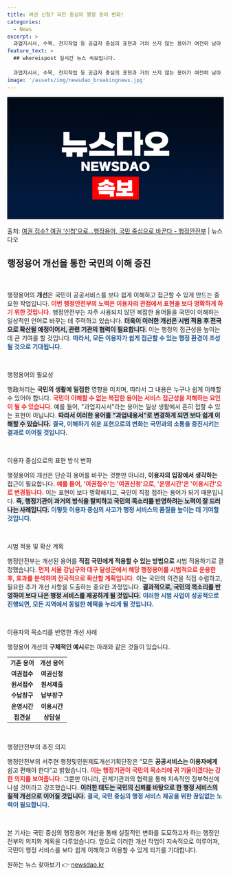 ```yaml
---
title: 여권 신청? 국민 중심의 행정 용어 변화!
categories:
  - News
excerpt: >
  과업지시서, 수목, 전지작업 등 공급자 중심의 표현과 거의 쓰지 않는 용어가 여전히 남아 있는 행정 현장의 …
feature_text: >
  ## whereispost 실시간 뉴스 속보입니다.

  과업지시서, 수목, 전지작업 등 공급자 중심의 표현과 거의 쓰지 않는 용어가 여전히 남아 있는 행정 현장의 …
image: '/assets/img/newsdao_breakingnews.jpg'
---
```


![뉴스다오 속보](/assets/img/newsdao_breakingnews.jpg)

<p>출처: <a href="https://newsdao.kr/2690" rel="dofollow">여권 접수? 여권 ‘신청’으로…행정용어, 국민 중심으로 바꾼다 - 행정안전부</a> | 뉴스다오</p>

<h2 data-ke-size="size26">행정용어 개선을 통한 국민의 이해 증진</h2>

<p data-ke-size="size16">&nbsp;</p>

행정용어의 <b>개선</b>은 국민이 공공서비스를 보다 쉽게 이해하고 접근할 수 있게 만드는 중요한 작업입니다. <b><span style="color: #ee2323;">이번 행정안전부의 노력은 이용자의 관점에서 표현을 보다 명확하게 하기 위한 것입니다.</span></b> 행정안전부는 자주 사용되지 않던 복잡한 용어들을 국민이 이해하는 일상적인 언어로 바꾸는 데 주력하고 있습니다. <b><span style="background-color: #21538527;">더욱이 이러한 개선은 시범 적용 후 전국으로 확산될 예정이어서, 관련 기관의 협력이 필요합니다.</span></b> 이는 행정의 접근성을 높이는데 큰 기여를 할 것입니다. <b><span style="color: #1a5490;">따라서, 모든 이용자가 쉽게 접근할 수 있는 행정 환경이 조성될 것으로 기대됩니다.</span></b>

<p data-ke-size="size16">&nbsp;</p>

행정용어의 필요성

행政처리는 <b>국민의 생활에 밀접한</b> 영향을 미치며, 따라서 그 내용은 누구나 쉽게 이해할 수 있어야 합니다. <b><span style="color: #ee2323;">국민이 이해할 수 없는 복잡한 용어는 서비스 접근성을 저해하는 요인이 될 수 있습니다.</span></b> 예를 들어, "과업지시서"라는 용어는 일상 생활에서 흔히 접할 수 있는 표현이 아닙니다. <b><span style="background-color: #21538527;">따라서 이러한 용어를 "과업내용서"로 변경하게 되면 보다 쉽게 이해할 수 있습니다.</span></b> <b><span style="color: #1a5490;">결국, 이해하기 쉬운 표현으로의 변화는 국민과의 소통을 증진시키는 결과로 이어질 것입니다.</span></b>

<p data-ke-size="size16">&nbsp;</p>

이용자 중심으로의 표현 방식 변화

행정용어의 개선은 단순히 용어를 바꾸는 것뿐만 아니라, <b>이용자의 입장에서 생각하는</b> 접근이 필요합니다. <b><span style="color: #ee2323;">예를 들어, '여권접수'는 '여권신청'으로, '운영시간'은 '이용시간'으로 변경됩니다.</span></b> 이는 표현이 보다 명확해지고, 국민이 직접 접하는 용어가 되기 때문입니다. <b><span style="background-color: #21538527;">즉, 행정기관이 과거의 방식을 탈피하고 국민의 목소리를 반영하려는 노력이 잘 드러나는 사례입니다.</span></b> <b><span style="color: #1a5490;">이렇듯 이용자 중심의 사고가 행정 서비스의 품질을 높이는 데 기여할 것입니다.</span></b>

<p data-ke-size="size16">&nbsp;</p>

시범 적용 및 확산 계획

행정안전부는 개선된 용어를 <b>직접 국민에게 적용할 수 있는 방법으로</b> 시범 적용하기로 결정했습니다. <b><span style="color: #ee2323;">먼저 서울 강남구와 대구 달성군에서 해당 행정용어를 시범적으로 운용한 후, 효과를 분석하여 전국적으로 확산할 계획입니다.</span></b> 이는 국민의 의견을 직접 수렴하고, 필요한 추가 개선 사항을 도출하는 중요한 과정입니다. <b><span style="background-color: #21538527;">결과적으로, 국민의 목소리를 반영하여 보다 나은 행정 서비스를 제공하게 될 것입니다.</span></b> <b><span style="color: #1a5490;">이러한 시범 사업이 성공적으로 진행되면, 모든 지역에서 동일한 혜택을 누리게 될 것입니다.</span></b>

<p data-ke-size="size16">&nbsp;</p>

이용자의 목소리를 반영한 개선 사례

행정용어 개선의 <b>구체적인 예시</b>로는 아래와 같은 것들이 있습니다.

<table style="width: 100%;">
    <tr>
        <td style="text-align: center; height: 17px;"><b>기존 용어</b></td>
        <td style="text-align: center; height: 17px;"><b>개선 용어</b></td>
    </tr>
    <tr>
        <td style="text-align: center; height: 17px;"><b>여권접수</b></td>
        <td style="text-align: center; height: 17px;"><b>여권신청</b></td>
    </tr>
    <tr>
        <td style="text-align: center; height: 17px;"><b>원서접수</b></td>
        <td style="text-align: center; height: 17px;"><b>원서제출</b></td>
    </tr>
    <tr>
        <td style="text-align: center; height: 17px;"><b>수납창구</b></td>
        <td style="text-align: center; height: 17px;"><b>납부창구</b></td>
    </tr>
    <tr>
        <td style="text-align: center; height: 17px;"><b>운영시간</b></td>
        <td style="text-align: center; height: 17px;"><b>이용시간</b></td>
    </tr>
    <tr>
        <td style="text-align: center; height: 17px;"><b>접견실</b></td>
        <td style="text-align: center; height: 17px;"><b>상담실</b></td>
    </tr>
</table>

<p data-ke-size="size16">&nbsp;</p>

행정안전부의 추진 의지

행정안전부의 서주현 행정및민원제도개선기획단장은 “모든 <b>공공서비스는 이용자에게</b> 쉽고 편해야 한다”고 밝혔습니다. <b><span style="color: #ee2323;">이는 행정기관이 국민의 목소리에 귀 기울이겠다는 강한 의지를 보여줍니다.</span></b> 그뿐만 아니라, 관계기관과의 협력을 통해 지속적인 정부혁신에 나설 것이라고 강조했습니다. <b><span style="background-color: #21538527;">이러한 태도는 국민의 신뢰를 바탕으로 한 행정 서비스의 질적 개선으로 이어질 것입니다.</span></b> <b><span style="color: #1a5490;">결국, 국민 중심의 행정 서비스 제공을 위한 끊임없는 노력이 필요합니다.</span></b>

<p data-ke-size="size16">&nbsp;</p>

본 기사는 국민 중심의 행정용어 개선을 통해 실질적인 변화를 도모하고자 하는 행정안전부의 의지와 계획을 다루었습니다. 앞으로 이러한 개선 작업이 지속적으로 이루어져, 국민이 행정 서비스를 보다 쉽게 이해하고 이용할 수 있게 되기를 기대합니다. 

원하는 뉴스 찾아보기 👉 <a href="https://newsdao.kr" rel="dofollow">newsdao.kr</a>


